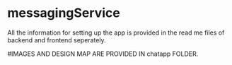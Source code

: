 # messagingService
All the information for setting up the app is provided in the read me files of backend and frontend seperately.

#IMAGES AND DESIGN MAP ARE PROVIDED IN chatapp FOLDER.

